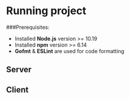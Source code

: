 # Running project
###Prerequisites:
* Installed **Node.js** version >= 10.19
* Installed **npm** version >= 6.14
* **Gofmt** & **ESLint** are used for code formatting

## Server
## Client

